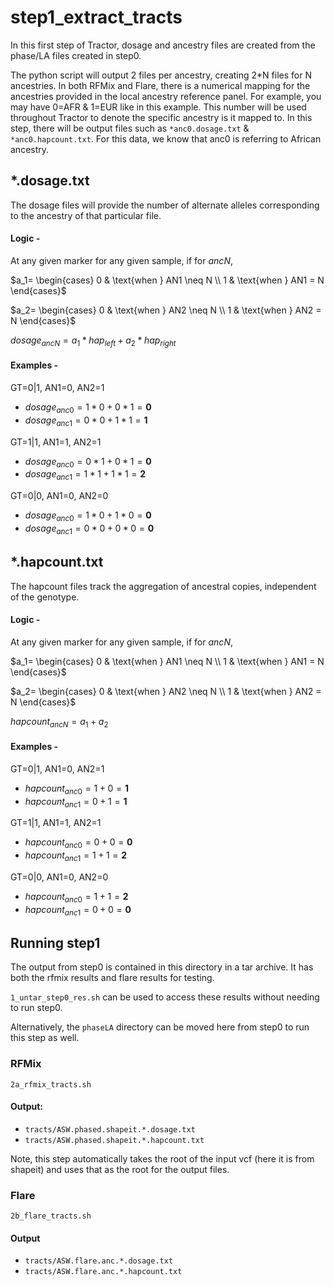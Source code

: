 # step1_extract_tracts

In this first step of Tractor, dosage and ancestry files are created from the phase/LA files created in step0.

The python script will output 2 files per ancestry, creating 2*N files for N ancestries. In both RFMix and Flare, there is a numerical mapping for the ancestries provided in the local ancestry reference panel. For example, you may have 0=AFR & 1=EUR like in this example. This number will be used throughout Tractor to denote the specific ancestry is it mapped to. In this step, there will be output files such as `*anc0.dosage.txt` & `*anc0.hapcount.txt`. For this data, we know that anc0 is referring to African ancestry.

## *.dosage.txt

The dosage files will provide the number of alternate alleles corresponding to the ancestry of that particular file.

#### Logic -
At any given marker for any given sample, if for $ancN$,

$a_1=
\begin{cases} 
0 & \text{when } AN1 \neq N \\
1 & \text{when } AN1 = N 
\end{cases}$

$a_2=
\begin{cases} 
0 & \text{when } AN2 \neq N \\
1 & \text{when } AN2 = N 
\end{cases}$

$dosage_{ancN}=a_1*hap_{left}+a_2*hap_{right}$

#### Examples -

GT=0|1, AN1=0, AN2=1
- $dosage_{anc0}=1*0+0*1=\textbf{0}$
- $dosage_{anc1}=0*0+1*1=\textbf{1}$

GT=1|1, AN1=1, AN2=1
- $dosage_{anc0}=0*1+0*1=\textbf{0}$
- $dosage_{anc1}=1*1+1*1=\textbf{2}$

GT=0|0, AN1=0, AN2=0
- $dosage_{anc0}=1*0+1*0=\textbf{0}$
- $dosage_{anc1}=0*0+0*0=\textbf{0}$

## *.hapcount.txt

The hapcount files track the aggregation of ancestral copies, independent of the genotype.

#### Logic -
At any given marker for any given sample, if for $ancN$,

$a_1=
\begin{cases} 
0 & \text{when } AN1 \neq N \\
1 & \text{when } AN1 = N 
\end{cases}$

$a_2=
\begin{cases} 
0 & \text{when } AN2 \neq N \\
1 & \text{when } AN2 = N 
\end{cases}$

$hapcount_{ancN}=a_1+a_2$

#### Examples -

GT=0|1, AN1=0, AN2=1
- $hapcount_{anc0}=1+0=\textbf{1}$
- $hapcount_{anc1}=0+1=\textbf{1}$

GT=1|1, AN1=1, AN2=1
- $hapcount_{anc0}=0+0=\textbf{0}$
- $hapcount_{anc1}=1+1=\textbf{2}$

GT=0|0, AN1=0, AN2=0
- $hapcount_{anc0}=1+1=\textbf{2}$
- $hapcount_{anc1}=0+0=\textbf{0}$

## Running step1

The output from step0 is contained in this directory in a tar archive. It has both the rfmix results and flare results for testing.

`1_untar_step0_res.sh` can be used to access these results without needing to run step0.

Alternatively, the `phaseLA` directory can be moved here from step0 to run this step as well.

### RFMix

`2a_rfmix_tracts.sh`

#### Output:
- `tracts/ASW.phased.shapeit.*.dosage.txt`
- `tracts/ASW.phased.shapeit.*.hapcount.txt`

Note, this step automatically takes the root of the input vcf (here it is from shapeit) and uses that as the root for the output files.

### Flare

`2b_flare_tracts.sh`

#### Output
- `tracts/ASW.flare.anc.*.dosage.txt`
- `tracts/ASW.flare.anc.*.hapcount.txt`
